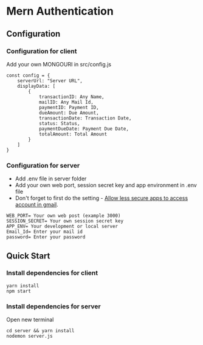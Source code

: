 # Mern Authentication

## Configuration

### Configuration for client

Add your own MONGOURI in src/config.js

```
const config = {
    serverUrl: "Server URL",
    displayData: [
        { 
            transactionID: Any Name,
            mailID: Any Mail Id,
            paymentID: Payment ID,
            dueAmount: Due Amount,
            transactionDate: Transaction Date,
            status: Status,
            paymentDueDate: Payment Due Date,
            totalAmount: Total Amount
        }
    ]
}
```

### Configuration for server

* Add .env file in server folder 
* Add your own web port, session secret key and app environment in .env file
* Don't forget to first do the setting - [Allow less secure apps to access account in gmail](https://myaccount.google.com/lesssecureapps?rapt=AEjHL4OAyG5d1mzHCsK1TciWG3fekRUsfrWd-ifalqrla8lC-8l0iY9NOXcUv5v6VBJqPCbJpah0oUsNMDpswyD0kOcJ2yJJGQ).

```
WEB_PORT= Your own web post (example 3000)
SESSION_SECRET= Your own session secret key
APP_ENV= Your development or local server
Email_Id= Enter your mail id
password= Enter your password
```

## Quick Start

### Install dependencies for client

```
yarn install
npm start
```

### Install dependencies for server
Open new terminal

```
cd server && yarn install
nodemon server.js
```
